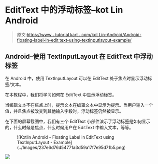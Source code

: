 # EditText 中的浮动标签–kot Lin Android

> 原文:[https://www . tutorial kart . com/kot Lin-Android/Android-floating-label-in-edit text-using-textinputlayout-example/](https://www.tutorialkart.com/kotlin-android/android-floating-label-in-edittext-using-textinputlayout-example/)

## Android–使用 TextInputLayout 在 EditText 中浮动标签

在 Android 中，使用 TextInputLayout 可以在 EditText 处于焦点时显示浮动标签/文本。

在本教程中，我们将学习如何在 EditText 中显示浮动标签。

当编辑文本不在焦点上时，提示文本在编辑文本中显示为提示。当用户输入一个值，并且焦点被改变到其他输入字段时，浮动标签仍然被显示。

在下面的屏幕截图中，我们有三个 EditText 小部件演示了浮动标签是如何显示的，什么时候是焦点，什么时候用户在 EditText 中输入文本，等等。

<figure class="aligncenter">![Kotlin Android - Floating Label in EditText using TextInputLayout - Example](../Images/237e6d76d54771a3d59a17f7e95d71b5.png)</figure>

[![](../Images/925da31b32d6bc3827932f6c8afb11bb.png)](https://www.tutorialkart.com/)